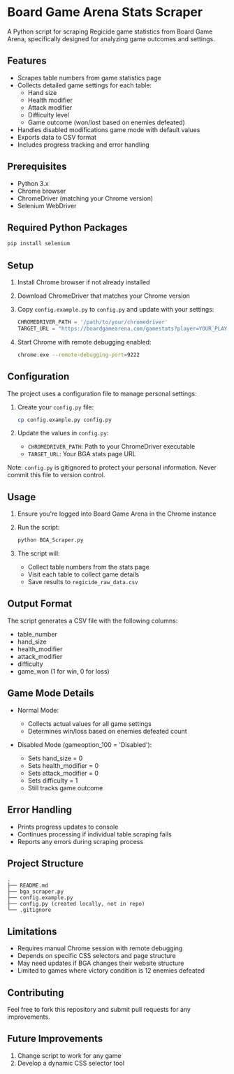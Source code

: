 # Board Game Arena Stats Scraper

A Python script for scraping Regicide game statistics from Board Game Arena, specifically designed for analyzing game outcomes and settings.

## Features

- Scrapes table numbers from game statistics page
- Collects detailed game settings for each table:
    - Hand size
    - Health modifier
    - Attack modifier
    - Difficulty level
    - Game outcome (won/lost based on enemies defeated)
- Handles disabled modifications game mode with default values
- Exports data to CSV format
- Includes progress tracking and error handling

## Prerequisites

- Python 3.x
- Chrome browser
- ChromeDriver (matching your Chrome version)
- Selenium WebDriver

## Required Python Packages

```bash
pip install selenium
```

## Setup

1. Install Chrome browser if not already installed
2. Download ChromeDriver that matches your Chrome version
3. Copy `config.example.py` to `config.py` and update with your settings:

   ```python
   CHROMEDRIVER_PATH = '/path/to/your/chromedriver'
   TARGET_URL = "https://boardgamearena.com/gamestats?player=YOUR_PLAYER_ID&game_id=1606&finished=1"
   ```

4. Start Chrome with remote debugging enabled:

   ```bash
   chrome.exe --remote-debugging-port=9222
   ```

## Configuration

The project uses a configuration file to manage personal settings:

1. Create your `config.py` file:

   ```bash
   cp config.example.py config.py
   ```

2. Update the values in `config.py`:
   - `CHROMEDRIVER_PATH`: Path to your ChromeDriver executable
   - `TARGET_URL`: Your BGA stats page URL

Note: `config.py` is gitignored to protect your personal information. Never commit this file to version control.

## Usage

1. Ensure you're logged into Board Game Arena in the Chrome instance
2. Run the script:

   ```bash
   python BGA_Scraper.py
   ```

3. The script will:
   - Collect table numbers from the stats page
   - Visit each table to collect game details
   - Save results to `regicide_raw_data.csv`

## Output Format

The script generates a CSV file with the following columns:
- table_number
- hand_size
- health_modifier
- attack_modifier
- difficulty
- game_won (1 for win, 0 for loss)

## Game Mode Details

- Normal Mode:
    - Collects actual values for all game settings
    - Determines win/loss based on enemies defeated count
  
- Disabled Mode (gameoption_100 = 'Disabled'):
    - Sets hand_size = 0
    - Sets health_modifier = 0
    - Sets attack_modifier = 0
    - Sets difficulty = 1
    - Still tracks game outcome

## Error Handling

- Prints progress updates to console
- Continues processing if individual table scraping fails
- Reports any errors during scraping process

## Project Structure

```
.
├── README.md
├── bga_scraper.py
├── config.example.py
├── config.py (created locally, not in repo)
└── .gitignore
```

## Limitations

- Requires manual Chrome session with remote debugging
- Depends on specific CSS selectors and page structure
- May need updates if BGA changes their website structure
- Limited to games where victory condition is 12 enemies defeated

## Contributing

Feel free to fork this repository and submit pull requests for any improvements.

## Future Improvements

1. Change script to work for any game
2. Develop a dynamic CSS selector tool
